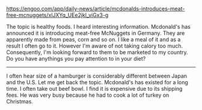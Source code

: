 https://engoo.com/app/daily-news/article/mcdonalds-introduces-meat-free-mcnuggets/xlJXYq_UEe2jkl_viGx3-g

The topic is healthy foods.
I heard interesting information.
Mcdonald's has announced it is introducing meat-free McNuggets in Germany.
They are apparently made from peas, corn and so on.
I like a meal of it and as a result I often go to it.
However I'm aware of not taking calory too much.
Consequently, I'm looking forward to them to be marketed to my country.
Do you have anythings you pay attention to in your diet?

---

I often hear size of a hamburger is considerably different between Japan and the U.S.
Let me get back the topic.
Mcdonald's has existed for a long time.
I often take out beef bowl.
I find it is expensive due to its shipping fees.
He was very busy because he had to cook a lot of turkey on Christmas.
